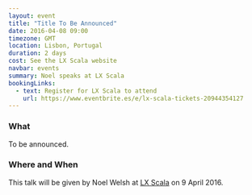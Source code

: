 ```yaml
---
layout: event
title: "Title To Be Announced"
date: 2016-04-08 09:00
timezone: GMT
location: Lisbon, Portugal
duration: 2 days
cost: See the LX Scala website
navbar: events
summary: Noel speaks at LX Scala
bookingLinks:
  - text: Register for LX Scala to attend
    url: https://www.eventbrite.es/e/lx-scala-tickets-20944354127
---
```


### What

To be announced.

### Where and When

This talk will be given by Noel Welsh at [LX Scala][lx-scala] on 9 April 2016.

[lx-scala]: http://www.lxscala.com/
